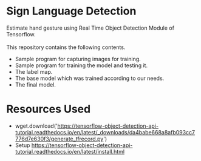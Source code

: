 # Sign Language Detection 
Estimate hand gesture using Real Time Object Detection Module of Tensorflow.<br> <br>
This repository contains the following contents.
* Sample program for capturing images for training.
* Sample program for training the model and testing it.
* The label map.
* The base model which was trained according to our needs.
* The final model.

# Resources Used
* wget.download('https://tensorflow-object-detection-api-tutorial.readthedocs.io/en/latest/_downloads/da4babe668a8afb093cc7776d7e630f3/generate_tfrecord.py')
* Setup https://tensorflow-object-detection-api-tutorial.readthedocs.io/en/latest/install.html
